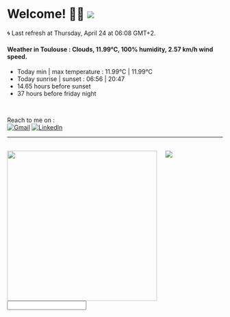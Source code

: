 # Welcome! 👋😎 <a href="https://visitorbadge.io/status?path=https%3A%2F%2Fgithub.com%2Frazmi0"><img src="https://api.visitorbadge.io/api/visitors?path=https%3A%2F%2Fgithub.com%2Frazmi0&countColor=%23dce775&style=flat" /></a>

🌀 Last refresh at Thursday, April 24 at 06:08 GMT+2. <br />
#### Weather in Toulouse : Clouds, 11.99°C, 100% humidity, 2.57 km/h wind speed.<br />
<ul>
    <li>Today min | max temperature : 11.99°C | 11.99°C</li>
    <li>Today sunrise | sunset : 06:56 | 20:47</li>
    <li>14.65 hours before sunset</li>
    <li>37 hours before friday night </li>
</ul>
<br />

Reach to me on : <br />
[![Gmail](https://img.shields.io/badge/Gmail-D14836?style=for-the-badge&logo=gmail&logoColor=white)](mailto:thomas.cuesta31@gmail.com)
[![LinkedIn](https://img.shields.io/badge/linkedin-%230077B5.svg?style=for-the-badge&logo=linkedin&logoColor=white)](https://www.linkedin.com/in/dev-web-cuesta-thomas/)

<hr /> <br />

<span>
  <img align="top" width="350" src="https://github-readme-stats.vercel.app/api?username=razmi0&show_icons=true&hide=stars,issues&theme=transparent&rank_icon=percentile&custom_title=My%20GitHub%20Stats&line_height=30&card_width=200&text_bold=false&border_radius=3.75&hide_border=false&border_color=444c56" />
  <span>&nbsp;&nbsp;&nbsp;</span>
  <img align="top" src="https://github-readme-stats.vercel.app/api/top-langs/?username=razmi0&layout=donut&theme=transparent&langs_count=5&size_weight=0.5&count_weight=0.5&border_radius=3.75&hide_border=false&border_color=444c56" />
</span>
<input />
